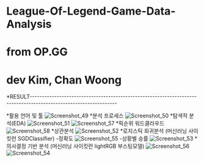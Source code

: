 # League-Of-Legend-Game-Data-Analysis
# from OP.GG
# dev Kim, Chan Woong

*RESULT-----------------------------------------------------------------------------------------------------------------

*활용 언어 및 툴
![Screenshot_49](https://user-images.githubusercontent.com/66659846/100814641-7d27ff00-3485-11eb-98ff-eaeca1ff230e.png)
*분석 프로세스
![Screenshot_50](https://user-images.githubusercontent.com/66659846/100814649-8022ef80-3485-11eb-99af-1711648b3566.png)
*탐색적 분석(EDA)
![Screenshot_51](https://user-images.githubusercontent.com/66659846/100814660-8749fd80-3485-11eb-812a-ce4c65f48d61.png)
![Screenshot_57](https://user-images.githubusercontent.com/66659846/100814668-8add8480-3485-11eb-90c2-22ac3af6405b.png)
*픽순위 워드클라우드
![Screenshot_58](https://user-images.githubusercontent.com/66659846/100814670-8ca74800-3485-11eb-97f3-dd7b1260e7aa.png)
*상관분석
![Screenshot_52](https://user-images.githubusercontent.com/66659846/100814834-ef98df00-3485-11eb-8348-5a869fbc052a.png)
*로지스틱 회귀분석 (머신러닝 사이킷런 SGDClassifier)
-정확도
![Screenshot_55](https://user-images.githubusercontent.com/66659846/100814691-97fa7380-3485-11eb-8e2e-3542ba987621.png)
-상황별 승률
![Screenshot_53](https://user-images.githubusercontent.com/66659846/100814706-9e88eb00-3485-11eb-95fe-1c7506c8ade7.png)
*의사결정 기반 분석 (머신러닝 사이킷런 lightRGB 부스팅모델)
![Screenshot_56](https://user-images.githubusercontent.com/66659846/100814726-a9dc1680-3485-11eb-9504-198d927b115d.png)
![Screenshot_54](https://user-images.githubusercontent.com/66659846/100814748-b7919c00-3485-11eb-9f5f-8313d30a86fa.png)
